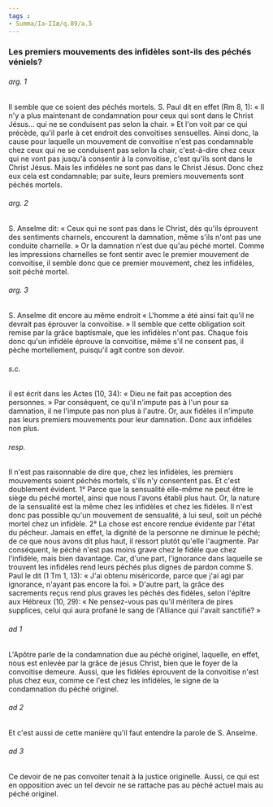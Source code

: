 ```yaml
---
tags : 
- Summa/Ia-IIæ/q.89/a.5
---
```


### Les premiers mouvements des infidèles sont-ils des péchés véniels?

###### arg. 1
Il semble que ce soient des péchés mortels. S. Paul dit en effet (Rm 8, 1): « Il n'y a plus maintenant de condamnation pour ceux qui sont dans le Christ Jésus... qui ne se conduisent pas selon la chair. » Et l'on voit par ce qui précède, qu'il parle à cet endroit des convoitises sensuelles. Ainsi donc, la cause pour laquelle un mouvement de convoitise n'est pas condamnable chez ceux qui ne se conduisent pas selon la chair, c'est-à-dire chez ceux qui ne vont pas jusqu'à consentir à la convoitise, c'est qu'ils sont dans le Christ Jésus. Mais les infidèles ne sont pas dans le Christ Jésus. Donc chez eux cela est condamnable; par suite, leurs premiers mouvements sont péchés mortels. 

###### arg. 2
S. Anselme dit: « Ceux qui ne sont pas dans le Christ, dès qu'ils éprouvent des sentiments charnels, encourent la damnation, même s'ils n'ont pas une conduite charnelle. » Or la damnation n'est due qu'au péché mortel. Comme les impressions charnelles se font sentir avec le premier mouvement de convoitise, il semble donc que ce premier mouvement, chez les infidèles, soit péché mortel. 

###### arg. 3
S. Anselme dit encore au même endroit « L'homme a été ainsi fait qu'il ne devrait pas éprouver la convoitise. » Il semble que cette obligation soit remise par la grâce baptismale, que les infidèles n'ont pas. Chaque fois donc qu'un infidèle éprouve la convoitise, même s'il ne consent pas, il pèche mortellement, puisqu'il agit contre son devoir. 

###### s.c.
il est écrit dans les Actes (10, 34): « Dieu ne fait pas acception des personnes. » Par conséquent, ce qu'il n'impute pas à l'un pour sa damnation, il ne l'impute pas non plus à l'autre. Or, aux fidèles il n'impute pas leurs premiers mouvements pour leur damnation. Donc aux infidèles non plus. 

###### resp.
Il n'est pas raisonnable de dire que, chez les infidèles, les premiers mouvements soient péchés mortels, s'ils n'y consentent pas. Et c'est doublement évident. 1° Parce que la sensualité elle-même ne peut être le siège du péché mortel, ainsi que nous l'avons établi plus haut. Or, la nature de la sensualité est la même chez les infidèles et chez les fidèles. Il n'est donc pas possible qu'un mouvement de sensualité, à lui seul, soit un péché mortel chez un infidèle. 2° La chose est encore rendue évidente par l'état du pécheur. Jamais en effet, la dignité de la personne ne diminue le péché; de ce que nous avons dit plus haut, il ressort plutôt qu'elle l'augmente. Par conséquent, le péché n'est pas moins grave chez le fidèle que chez l'infidèle, mais bien davantage. Car, d'une part, l'ignorance dans laquelle se trouvent les infidèles rend leurs péchés plus dignes de pardon comme S. Paul le dit (1 Tm 1, 13): « J'ai obtenu miséricorde, parce que j'ai agi par ignorance, n'ayant pas encore la foi. » D'autre part, la grâce des sacrements reçus rend plus graves les péchés des fidèles, selon l'épître aux Hébreux (10, 29): « Ne pensez-vous pas qu'il méritera de pires supplices, celui qui aura profané le sang de l'Alliance qui l'avait sanctifié? » 

###### ad 1
L'Apôtre parle de la condamnation due au péché originel, laquelle, en effet, nous est enlevée par la grâce de jésus Christ, bien que le foyer de la convoitise demeure. Aussi, que les fidèles éprouvent de la convoitise n'est plus chez eux, comme ce l'est chez les infidèles, le signe de la condamnation du péché originel. 

###### ad 2
Et c'est aussi de cette manière qu'il faut entendre la parole de S. Anselme. 

###### ad 3
Ce devoir de ne pas convoiter tenait à la justice originelle. Aussi, ce qui est en opposition avec un tel devoir ne se rattache pas au péché actuel mais au péché originel. 

